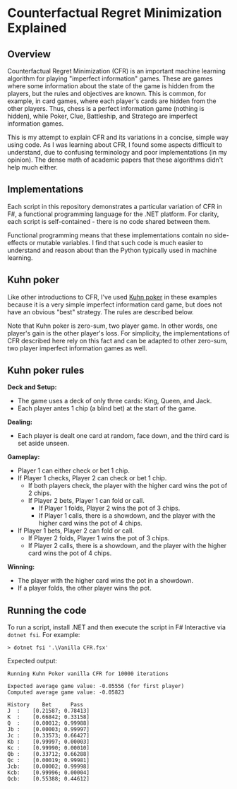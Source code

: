 # Counterfactual Regret Minimization Explained

## Overview

Counterfactual Regret Minimization (CFR) is an important machine learning algorithm for playing "imperfect information" games. These are games where some information about the state of the game is hidden from the players, but the rules and objectives are known. This is common, for example, in card games, where each player's cards are hidden from the other players. Thus, chess is a perfect information game (nothing is hidden), while Poker, Clue, Battleship, and Stratego are imperfect information games.

This is my attempt to explain CFR and its variations in a concise, simple way using code. As I was learning about CFR, I found some aspects difficult to understand, due to confusing terminology and poor implementations (in my opinion). The dense math of academic papers that these algorithms didn't help much either.

## Implementations

Each script in this repository demonstrates a particular variation of CFR in F#, a functional programming language for the .NET platform. For clarity, each script is self-contained - there is no code shared between them.

Functional programming means that these implementations contain no side-effects or mutable variables. I find that such code is much easier to understand and reason about than the Python typically used in machine learning.

## Kuhn poker

Like other introductions to CFR, I've used [Kuhn poker](https://en.wikipedia.org/wiki/Kuhn_poke) in these examples because it is a very simple imperfect information card game, but does not have an obvious "best" strategy. The rules are described below.

Note that Kuhn poker is zero-sum, two player game. In other words, one player's gain is the other player's loss. For simplicity, the implementations of CFR described here rely on this fact and can be adapted to other zero-sum, two player imperfect information games as well.

## Kuhn poker rules

**Deck and Setup:**
* The game uses a deck of only three cards: King, Queen, and Jack.
* Each player antes 1 chip (a blind bet) at the start of the game.

**Dealing:**
* Each player is dealt one card at random, face down, and the third card is set aside unseen.

**Gameplay:**
* Player 1 can either check or bet 1 chip.
* If Player 1 checks, Player 2 can check or bet 1 chip.
  * If both players check, the player with the higher card wins the pot of 2 chips.
  * If Player 2 bets, Player 1 can fold or call.
    * If Player 1 folds, Player 2 wins the pot of 3 chips.
    * If Player 1 calls, there is a showdown, and the player with the higher card wins the pot of 4 chips.
* If Player 1 bets, Player 2 can fold or call.
  * If Player 2 folds, Player 1 wins the pot of 3 chips.
  * If Player 2 calls, there is a showdown, and the player with the higher card wins the pot of 4 chips.

**Winning:**
* The player with the higher card wins the pot in a showdown.
* If a player folds, the other player wins the pot.

## Running the code

 To run a script, install .NET and then execute the script in F# Interactive via `dotnet fsi`. For example:

```
> dotnet fsi '.\Vanilla CFR.fsx'
```

Expected output:

```
Running Kuhn Poker vanilla CFR for 10000 iterations

Expected average game value: -0.05556 (for first player)
Computed average game value: -0.05823

History    Bet      Pass
J  :    [0.21587; 0.78413]
K  :    [0.66842; 0.33158]
Q  :    [0.00012; 0.99988]
Jb :    [0.00003; 0.99997]
Jc :    [0.33573; 0.66427]
Kb :    [0.99997; 0.00003]
Kc :    [0.99990; 0.00010]
Qb :    [0.33712; 0.66288]
Qc :    [0.00019; 0.99981]
Jcb:    [0.00002; 0.99998]
Kcb:    [0.99996; 0.00004]
Qcb:    [0.55388; 0.44612]
```
